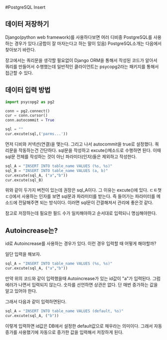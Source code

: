 #PostgreSQL Insert

## 데이터 저장하기

Django(python web framework)를 사용하다보면 여러 디비중 PostgreSQL를 사용하는 경우가 있다.(궁합이 잘 마자는다고 하는 말이 있음)
PostgreSQL소개는 다음에서 찾아보기 바란다.

장고에서는 쿼리문을 생각할 필요없이 Django ORM을 통해서 작성된 코드가 알아서 쿼리를 만들어서 수행했는데 일반적인 클라이언트는 psycopg2라는 패키지를 통해서 접근할 수 있다.

## 데이터 입력 방법
```python
import psycopg2 as pg2

conn = pg2.connect()
cur = conn.cursor()
conn.autocommit = True

sql = ""
cur.excute(sql,('parms...'))
```
먼저 디비와 커넥션(연결)을 맺는다.
그리고 나서 autocommit을 true로 설정했다.
쿼리문을 작동하는건 간단하다.
sql문을 작성하고 excute()메소드로 수행하면 된다.
이때 sql문 전체를 작성하는 것이 아닌 파라미더(인자)들은 제외하고 작성한다.

```python
sql_A = "INSERT INTO table_name VALUES (%s, %s)"
sql_B = "INSERT INTO table_name VALUES (a, b)"
cur.excute(sql_A, ("a","b"))
cur.excute(sql_B)
```

위와 같이 두가지 버전이 있는데 권장은 sql_A이다.
그 이유는 excute()에 있다.
ㄷㅌ쳣ㄷ()에서 사용하는 인자를 보면 sql문과 파라미터를 받는다.
즉 들어가는 파라미터를 메소드에 전달해주면 되는 방식이다.
이러면 sql문이 간결해져서 관리에 좋은것 같다.

참고로 저장하는데 필요한 필드 수가 일치해야하고 순서대로 입력되니 명심해야한다.

## Autoincrease는?
id로 Autoincrease를 사용하는 경우가 있다.
이런 경우 입력할 때 어떻게 해야할까?

일단 입력을 해보자.
```python
sql_A = "INSERT INTO table_name VALUES (%s, %s)"
cur.excute(sql_A, ("a","b"))
```
 만약 위의 코드와 같이 입력했을때 Autoincrease가 있는 id값이 "a"가 입력된다. 그럼 에러가 나면서 입력되지 않는다.
 숫자를 선언하면 상관은 없다. 단 매번 증가하는 값을 알고 있어야 한다.

 그래서 다음과 같이 입력하면된다.
 ```python
 sql_A = "INSERT INTO table_name VALUES (default, %s)"
 cur.excute(sql_A, ("b"))
 ```
 이렇게 입력하면 id값은 DB에서 설정한 default값으로 채우라는 의미이다. 그래서 자동증가를 사용했기에 자동으로 증가한 값을 입력해서 저장하게 된다.
